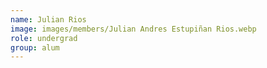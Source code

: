 ```yaml
---
name: Julian Rios
image: images/members/Julian Andres Estupiñan Rios.webp
role: undergrad
group: alum
---
```

